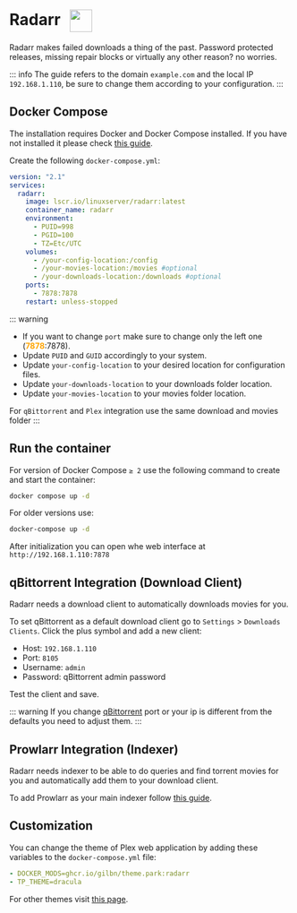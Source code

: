 # Radarr <img src="/radarr-icon.png" width="40" height="40" style="display:inline-block; vertical-align: middle; margin-left:10px;">


Radarr makes failed downloads a thing of the past. Password protected releases, missing repair blocks or virtually any other reason? no worries.

::: info
The guide refers to the domain <code>example.com</code> and the local IP <code>192.168.1.110</code>, be sure to change them according to your configuration.
:::

## Docker Compose
The installation requires Docker and Docker Compose installed. If you have not installed it please check [this guide](../docker.md).

Create the following <code>docker-compose.yml</code>:
```yml
version: "2.1"
services:
  radarr:
    image: lscr.io/linuxserver/radarr:latest
    container_name: radarr
    environment:
      - PUID=998
      - PGID=100
      - TZ=Etc/UTC
    volumes:
      - /your-config-location:/config
      - /your-movies-location:/movies #optional
      - /your-downloads-location:/downloads #optional
    ports:
      - 7878:7878
    restart: unless-stopped
```

::: warning
* If you want to change <code>port</code> make sure to change only the left one (<span style="color:orange"><strong>7878</strong></span>:7878).
* Update <code>PUID</code> and <code>GUID</code> accordingly to your system.
* Update <code>your-config-location</code> to your desired location for configuration files.
* Update <code>your-downloads-location</code> to your downloads folder location.
* Update <code>your-movies-location</code> to your movies folder location.

For <code>qBittorrent</code> and <code>Plex</code> integration use the same download and movies folder
:::

## Run the container
For version of Docker Compose <code>≥ 2</code> use the following command to create and start the container:
```bash
docker compose up -d
```
For older versions use:
```bash
docker-compose up -d
```

After initialization you can open whe web interface at <code>ht<span>tp://</span>192.168.1.110:7878</code>

## qBittorrent Integration (Download Client)
Radarr needs a download client to automatically downloads movies for you.

To set qBittorrent as a default download client go to <code>Settings</code> > <code>Downloads Clients</code>. Click the plus symbol and add a new client:
* Host: <code>192.168.1.110</code>
* Port: <code>8105</code>
* Username: <code>admin</code>
* Password: qBittorrent admin password

Test the client and save.

::: warning
If you change [qBittorrent](./qbittorrent#docker-compose) port or your ip is different from the defaults you need to adjust them.
:::

## Prowlarr Integration (Indexer)
Radarr needs indexer to be able to do queries and find torrent movies for you and automatically add them to your download client.

To add Prowlarr as your main indexer follow [this guide](./prowlarr#radarr-and-sonarr-integration).

## Customization
You can change the theme of Plex web application by adding these variables to the <code>docker-compose.yml</code> file:
```yml
- DOCKER_MODS=ghcr.io/gilbn/theme.park:radarr
- TP_THEME=dracula
```
 For other themes visit <a href="https://docs.theme-park.dev/themes/plex/" target="_blank" rel="noreferrer">this page</a>.